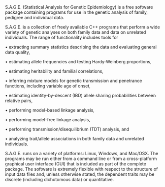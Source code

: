 S.A.G.E. (Statistical Analysis for Genetic Epidemiology) is a free software package containing programs for use in the genetic analysis of family, pedigree and individual data.

S.A.G.E. is a collection of freely available C++ programs that perform a wide variety of genetic analyses on both family data and data on unrelated individuals. The range of functionality includes tools for

• extracting summary statistics describing the data and evaluating general data quality,

• estimating allele frequencies and testing Hardy-Weinberg proportions,

• estimating heritability and familial correlations,

• inferring mixture models for genetic transmission and penetrance functions, including variable age of onset,

• estimating identity-by-descent (IBD) allele sharing probabilities between relative pairs,

• performing model-based linkage analysis,

• performing model-free linkage analysis,

• performing transmission/disequilibrium (TDT) analysis, and

• analyzing trait/allele associations in both family data and unrelated individuals.

S.A.G.E. runs on a variety of platforms: Linux, Windows, and Mac/OSX. The programs may be run either from a command line or from a cross-platform graphical user interface (GUI) that is included as part of the complete package. The software is extremely flexible with respect to the structure of input data files and, unless otherwise stated, the dependent traits may be discrete (including dichotomous data) or quantitative. 
